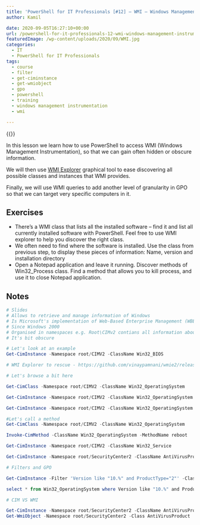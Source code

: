 ```yaml
---
title: 'PowerShell for IT Professionals [#12] – WMI – Windows Management Instrumentation'
author: Kamil

date: 2020-09-05T16:27:10+00:00
url: /powershell-for-it-professionals-12-wmi-windows-management-instrumentation/
featuredImage: /wp-content/uploads/2020/09/WMI.jpg
categories:
  - IT
  - PowerShell for IT Professionals
tags:
  - course
  - filter
  - get-ciminstance
  - get-wmiobject
  - gpo
  - powershell
  - training
  - windows management instrumentation
  - wmi

---
```

{{<youtube _NadlLhLldY>}}

In this lesson we learn how to use PowerShell to access WMI (Windows Management Instrumentation), so that we can gain often hidden or obscure information.

We will then use <a href="https://github.com/vinaypamnani/wmie2/releases" target="_blank" rel="noreferrer noopener">WMI Explorer</a> graphical tool to ease discovering all possible classes and instances that WMI provides. 

Finally, we will use WMI queries to add another level of granularity in GPO so that we can target very specific computers in it.

## Exercises

  * There&#8217;s a WMI class that lists all the installed software &#8211; find it and list all currently installed software with PowerShell. Feel free to use WMI explorer to help you discover the right class.
  * We often need to find where the software is installed. Use the class from previous step, to display these pieces of information: Name, version and installation directory
  * Open a Notepad application and leave it running. Discover methods of&nbsp; Win32_Process class. Find a method that allows you to kill process, and use it to close Notepad application.

## Notes

```powershell
# Slides
# Allows to retrieve and manage information of Windows
# Is Microsoft's implementation of Web-Based Enterprise Management (WBEM) and Common Information Model (CIM)
# Since Windows 2000
# Organised in namespaces e.g. Root\CIMv2 contians all information about Windows and hardware and than classes 
# It's bit obscure

# Let's look at an example
Get-CimInstance -Namespace root/CIMV2 -ClassName Win32_BIOS

# WMI Explorer to rescue - https://github.com/vinaypamnani/wmie2/releases

# Let's browse a bit here

Get-CimClass -Namespace root/CIMV2 -ClassName Win32_OperatingSystem

Get-CimInstance -Namespace root/CIMV2 -ClassName Win32_OperatingSystem

Get-CimInstance -Namespace root/CIMV2 -ClassName Win32_OperatingSystem| FL *

#Let's call a method
Get-CimClass -Namespace root/CIMV2 -ClassName Win32_OperatingSystem

Invoke-CimMethod -ClassName Win32_OperatingSystem -MethodName reboot

Get-CimInstance -Namespace root/CIMV2 -ClassName Win32_Service

Get-CimInstance -Namespace root/SecurityCenter2 -ClassName AntiVirusProduct

# Filters and GPO

Get-CimInstance -Filter 'Version like "10.%" and ProductType="2"' -ClassName Win32_OperatingSystem

select * from Win32_OperatingSystem where Version like "10.%" and ProductType="3"

# CIM VS WMI

Get-CimInstance -Namespace root/SecurityCenter2 -ClassName AntiVirusProduct
Get-WmiObject -Namespace root/SecurityCenter2 -Class AntiVirusProduct
```

